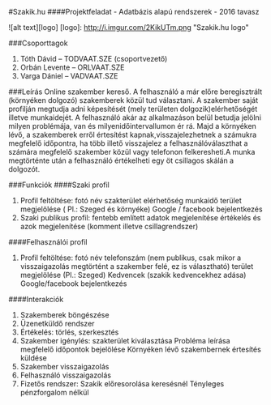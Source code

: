 #Szakik.hu
####Projektfeladat - Adatbázis alapú rendszerek - 2016 tavasz

![alt text][logo]
[logo]: http://i.imgur.com/2KikUTm.png "Szakik.hu logo"


###Csoporttagok
1. Tóth Dávid – TODVAAT.SZE (csoportvezető)
2. Orbán Levente – ORLVAAT.SZE
3. Varga Dániel – VADVAAT.SZE

###Leírás
Online szakember kereső.
A felhasználó a már előre beregisztrált (környéken dolgozó) szakemberek közül tud
választani. A szakember saját profilján megtudja adni képesítését (mely területen dolgozik)elérhetőségét illetve munkaidejét.
A felhasználó akár az alkalmazáson belül betudja jelölni milyen problémája, van és milyenidőintervallumon ér rá. Majd a környéken lévő, a szakemberek erről értesítést kapnak,visszajelezhetnek a számukra megfelelő időpontra, ha több illető visszajelez a felhasználóválaszthat a számára megfelelő szakember közül vagy telefonon felkeresheti.A munka megtörténte után a felhasználó értékelheti egy öt csillagos skálán a dolgozót.

###Funkciók
####Szaki profil

1. Profil feltöltése:
	fotó
	név
	szakterület
	elérhetőség
	munkaidő
	terület megjelölése ( Pl.: Szeged és környéke)
	Google / facebook bejelentkezés
2.  Szaki publikus profil:
	fentebb említett adatok megjelenítése
	értékelés és azok megjelenítése (komment illetve csillagrendszer)

####Felhasználói profil
1.  Profil feltöltése: 
	fotó
	név
	telefonszám (nem publikus, csak mikor a visszaigazolás megtörtént a
szakember felé, ez is választható)
	terület megjelölése (Pl.: Szeged)
	Kedvencek (szakik kedvencekhez adása)
	Google/facebook bejelentkezés

####Interakciók
1. Szakemberek böngészése
2. Üzenetküldő rendszer
3. Értékelés:
	törlés, szerkesztés
4. Szakember igénylés:
	szakterület kiválasztása
	Probléma leírása
	megfelelő időpontok bejelölése
	Környéken lévő szakembernek értesítés küldése
5. Szakember visszaigazolás
6. Felhasználó visszaigazolás
7. Fizetős rendszer:
	Szakik előresorolása keresésnél
	Tényleges pénzforgalom nélkül 